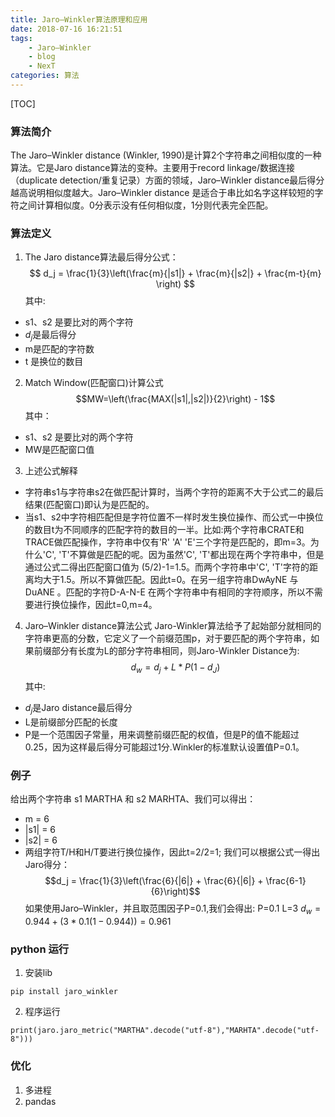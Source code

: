 ```yaml
---
title: Jaro–Winkler算法原理和应用
date: 2018-07-16 16:21:51
tags:
    - Jaro–Winkler
    - blog
    - NexT
categories: 算法
---
```


[TOC]
### 算法简介
The Jaro–Winkler distance (Winkler, 1990)是计算2个字符串之间相似度的一种算法。它是Jaro distance算法的变种。主要用于record linkage/数据连接（duplicate detection/重复记录）方面的领域，Jaro–Winkler distance最后得分越高说明相似度越大。Jaro–Winkler distance 是适合于串比如名字这样较短的字符之间计算相似度。0分表示没有任何相似度，1分则代表完全匹配。

### 算法定义
1. The Jaro distance算法最后得分公式：
$$ d_j = \frac{1}{3}\left(\frac{m}{|s1|} + \frac{m}{|s2|} + \frac{m-t}{m} \right) $$
其中:   
- s1、s2 是要比对的两个字符
- $d_j$是最后得分
- m是匹配的字符数
- t  是换位的数目

2. Match Window(匹配窗口)计算公式
$$MW=\left(\frac{MAX(|s1|,|s2|)}{2}\right) - 1$$
其中：
- s1、s2 是要比对的两个字符
- MW是匹配窗口值

3. 上述公式解释
- 字符串s1与字符串s2在做匹配计算时，当两个字符的距离不大于公式二的最后结果(匹配窗口)即认为是匹配的。
- 当s1、s2中字符相匹配但是字符位置不一样时发生换位操作、而公式一中换位的数目t为不同顺序的匹配字符的数目的一半。比如:两个字符串CRATE和TRACE做匹配操作，字符串中仅有'R' 'A' 'E'三个字符是匹配的，即m=3。为什么'C', 'T'不算做是匹配的呢。因为虽然'C', 'T'都出现在两个字符串中，但是通过公式二得出匹配窗口值为 (5/2)-1=1.5。而两个字符串中'C', 'T'字符的距离均大于1.5。所以不算做匹配。因此t=0。在另一组字符串DwAyNE 与 DuANE 。匹配的字符D-A-N-E 在两个字符串中有相同的字符顺序，所以不需要进行换位操作，因此t=0,m=4。

4. Jaro–Winkler distance算法公式
Jaro-Winkler算法给予了起始部分就相同的字符串更高的分数，它定义了一个前缀范围p，对于要匹配的两个字符串，如果前缀部分有长度为L的部分字符串相同，则Jaro-Winkler Distance为:
$$d_w = d_j + L * P(1 - d_J)$$
其中:   
- $d_j$是Jaro distance最后得分
- L是前缀部分匹配的长度
- P是一个范围因子常量，用来调整前缀匹配的权值，但是P的值不能超过0.25，因为这样最后得分可能超过1分.Winkler的标准默认设置值P=0.1。

### 例子
给出两个字符串 s1 MARTHA 和 s2 MARHTA、我们可以得出：
- m = 6
- |s1| = 6
- |s2| = 6
- 两组字符T/H和H/T要进行换位操作，因此t=2/2=1; 
我们可以根据公式一得出Jaro得分：
$$d_j = \frac{1}{3}\left(\frac{6}{|6|} + \frac{6}{|6|} + \frac{6-1}{6}\right)$$
如果使用Jaro–Winkler，并且取范围因子P=0.1,我们会得出:
P=0.1
L=3
$d_w = 0.944 + (3 * 0.1(1 - 0.944))=0.961$

### python 运行
1. 安装lib
```
pip install jaro_winkler
```
2. 程序运行
```
print(jaro.jaro_metric("MARTHA".decode("utf-8"),"MARHTA".decode("utf-8")))
```

### 优化

1. 多进程
2. pandas